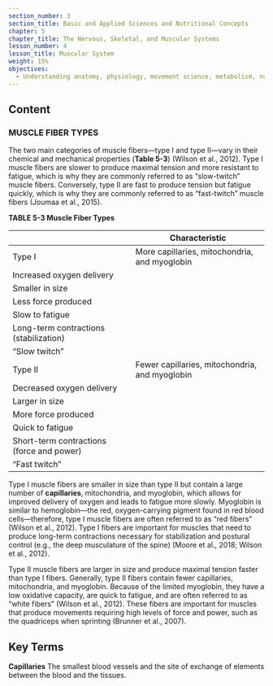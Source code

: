 ```yaml
---
section_number: 3
section_title: Basic and Applied Sciences and Nutritional Concepts
chapter: 5
chapter_title: The Nervous, Skeletal, and Muscular Systems
lesson_number: 4
lesson_title: Muscular System
weight: 15%
objectives:
  - Understanding anatomy, physiology, movement science, metabolism, nutrition, and supplementation.
---
```


## Content
### MUSCLE FIBER TYPES

The two main categories of muscle fibers—type I and type II—vary in their chemical and mechanical properties (**Table 5-3**) (Wilson et al., 2012). Type I muscle fibers are slower to produce maximal tension and more resistant to fatigue, which is why they are commonly referred to as “slow-twitch” muscle fibers. Conversely, type II are fast to produce tension but fatigue quickly, which is why they are commonly referred to as “fast-twitch” muscle fibers (Joumaa et al., 2015).

**TABLE 5-3 Muscle Fiber Types**

|  | Characteristic |
|---|---|
| Type I | More capillaries, mitochondria, and myoglobin |
| Increased oxygen delivery |
| Smaller in size |
| Less force produced |
| Slow to fatigue |
| Long-term contractions (stabilization) |
| “Slow twitch” |
| Type II | Fewer capillaries, mitochondria, and myoglobin |
| Decreased oxygen delivery |
| Larger in size |
| More force produced |
| Quick to fatigue |
| Short-term contractions (force and power) |
| “Fast twitch” |

Type I muscle fibers are smaller in size than type II but contain a large number of **capillaries**, mitochondria, and myoglobin, which allows for improved delivery of oxygen and leads to fatigue more slowly. Myoglobin is similar to hemoglobin—the red, oxygen-carrying pigment found in red blood cells—therefore, type I muscle fibers are often referred to as “red fibers” (Wilson et al., 2012). Type I fibers are important for muscles that need to produce long-term contractions necessary for stabilization and postural control (e.g., the deep musculature of the spine) (Moore et al., 2018; Wilson et al., 2012).

Type II muscle fibers are larger in size and produce maximal tension faster than type I fibers. Generally, type II fibers contain fewer capillaries, mitochondria, and myoglobin. Because of the limited myoglobin, they have a low oxidative capacity, are quick to fatigue, and are often referred to as “white fibers” (Wilson et al., 2012). These fibers are important for muscles that produce movements requiring high levels of force and power, such as the quadriceps when sprinting (Brunner et al., 2007).

## Key Terms

**Capillaries**
The smallest blood vessels and the site of exchange of elements between the blood and the tissues.